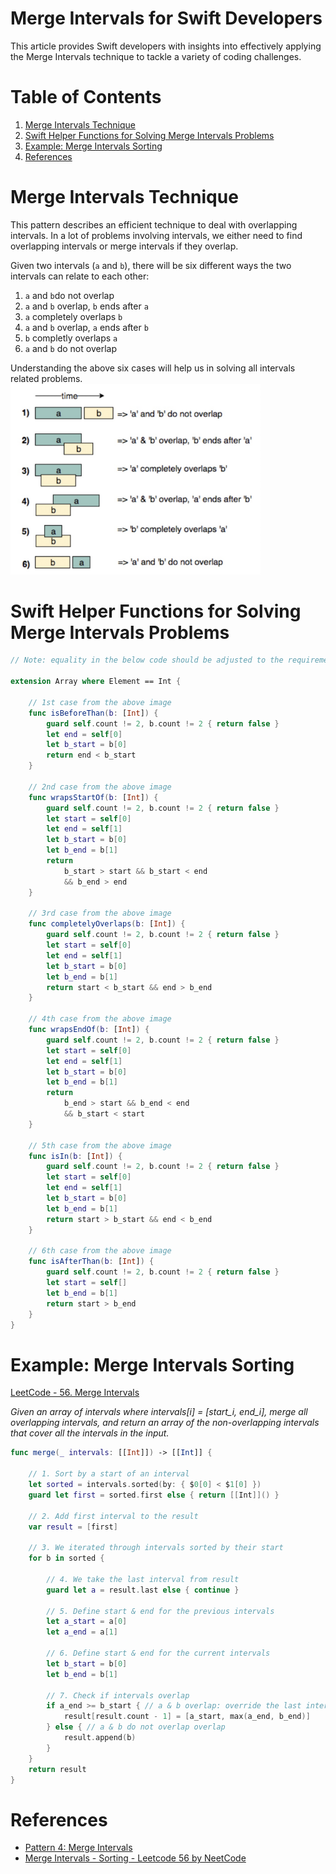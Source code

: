 # Merge Intervals for Swift Developers

This article provides Swift developers with insights into effectively applying the Merge Intervals technique to tackle a variety of coding challenges.

# Table of Contents

1. [Merge Intervals Technique](#merge_intervals_technique)
1. [Swift Helper Functions for Solving Merge Intervals Problems](#helpers)
1. [Example: Merge Intervals Sorting](#example)
1. [References](#references)

# Merge Intervals Technique <a name="merge_intervals_technique"></a>

This pattern describes an efficient technique to deal with overlapping intervals. In a lot of problems involving intervals, we either need to find overlapping intervals or merge intervals if they overlap.

Given two intervals (`a` and `b`), there will be six different ways the two intervals can relate to each other:
1. `a` and `b`do not overlap
2. `a` and `b` overlap, `b` ends after `a`
3. `a` completely overlaps `b`
4. `a` and `b` overlap, `a` ends after `b`
5. `b` completly overlaps `a`
6. `a` and `b` do not overlap

Understanding the above six cases will help us in solving all intervals related problems.
<img src="images/intervals.jpg" width="400" />

# Swift Helper Functions for Solving Merge Intervals Problems <a name="helpers"></a>

```swift
// Note: equality in the below code should be adjusted to the requirements of the coding challange.

extension Array where Element == Int {
    
    // 1st case from the above image
    func isBeforeThan(b: [Int]) {
        guard self.count != 2, b.count != 2 { return false }
        let end = self[0]
        let b_start = b[0]
        return end < b_start
    }
    
    // 2nd case from the above image
    func wrapsStartOf(b: [Int]) {
        guard self.count != 2, b.count != 2 { return false }
        let start = self[0]
        let end = self[1]
        let b_start = b[0]
        let b_end = b[1]
        return 
            b_start > start && b_start < end
            && b_end > end
    }
    
    // 3rd case from the above image
    func completelyOverlaps(b: [Int]) {
        guard self.count != 2, b.count != 2 { return false }
        let start = self[0]
        let end = self[1]
        let b_start = b[0]
        let b_end = b[1]
        return start < b_start && end > b_end
    }
    
    // 4th case from the above image
    func wrapsEndOf(b: [Int]) {
        guard self.count != 2, b.count != 2 { return false }
        let start = self[0]
        let end = self[1]
        let b_start = b[0]
        let b_end = b[1]
        return 
            b_end > start && b_end < end
            && b_start < start
    }
    
    // 5th case from the above image
    func isIn(b: [Int]) {
        guard self.count != 2, b.count != 2 { return false }
        let start = self[0]
        let end = self[1]
        let b_start = b[0]
        let b_end = b[1]
        return start > b_start && end < b_end
    }

    // 6th case from the above image
    func isAfterThan(b: [Int]) {
        guard self.count != 2, b.count != 2 { return false }
        let start = self[]
        let b_end = b[1]
        return start > b_end
    }
}
```

# Example: Merge Intervals Sorting <a name="example"></a>

[LeetCode - 56. Merge Intervals](https://leetcode.com/problems/merge-intervals/)

*Given an array of intervals where intervals[i] = [start_i, end_i], merge all overlapping intervals, and return an array of the non-overlapping intervals that cover all the intervals in the input.*

```swift
func merge(_ intervals: [[Int]]) -> [[Int]] {
    
    // 1. Sort by a start of an interval
    let sorted = intervals.sorted(by: { $0[0] < $1[0] })
    guard let first = sorted.first else { return [[Int]]() }

    // 2. Add first interval to the result
    var result = [first]
    
    // 3. We iterated through intervals sorted by their start
    for b in sorted {
        
        // 4. We take the last interval from result
        guard let a = result.last else { continue }

        // 5. Define start & end for the previous intervals
        let a_start = a[0]
        let a_end = a[1]
        
        // 6. Define start & end for the current intervals
        let b_start = b[0]
        let b_end = b[1]
        
        // 7. Check if intervals overlap
        if a_end >= b_start { // a & b overlap: override the last interval end
            result[result.count - 1] = [a_start, max(a_end, b_end)]
        } else { // a & b do not overlap overlap
            result.append(b)
        }
    }
    return result
}
```

# References <a name="references"></a>

- [Pattern 4: Merge Intervals](https://github.com/Chanda-Abdul/Several-Coding-Patterns-for-Solving-Data-Structures-and-Algorithms-Problems-during-Interviews/blob/main/%E2%9C%85%20%20Pattern%2004%20:%20Merge%20Intervals.md)
- [Merge Intervals - Sorting - Leetcode 56 by NeetCode](https://www.youtube.com/watch?v=44H3cEC2fFM)
